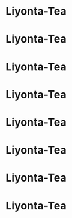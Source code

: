 # Liyonta-Tea
# Liyonta-Tea
# Liyonta-Tea
# Liyonta-Tea
# Liyonta-Tea
# Liyonta-Tea
# Liyonta-Tea
# Liyonta-Tea
